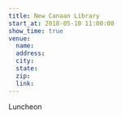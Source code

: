 ```yaml
---
title: New Canaan Library
start_at: 2018-05-10 11:00:00
show_time: true
venue:
  name:
  address:
  city:
  state:
  zip:
  link:
---
```



Luncheon